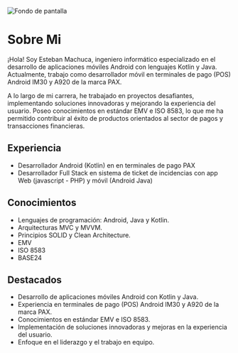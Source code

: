 
![Fondo de pantalla]([ruta-de-tu-imagen.jpg](https://archive.smashing.media/assets/344dbf88-fdf9-42bb-adb4-46f01eedd629/ba16d953-c4ae-4eb0-ae9c-9f911f357e6c/ultimate-material-lollipop-collection.png)) 

# Sobre Mi

¡Hola! Soy Esteban Machuca, ingeniero informático especializado en el desarrollo de aplicaciones móviles Android con lenguajes Kotlin y Java. Actualmente, trabajo como desarrollador móvil en terminales de pago (POS) Android IM30 y A920 de la marca PAX.

A lo largo de mi carrera, he trabajado en proyectos desafiantes, implementando soluciones innovadoras y mejorando la experiencia del usuario. Poseo conocimientos en estándar EMV e ISO 8583, lo que me ha permitido contribuir al éxito de productos orientados al sector de pagos y transacciones financieras.

## Experiencia

- Desarrollador Android (Kotlin) en en terminales de pago PAX
- Desarrollador Full Stack en sistema de ticket de incidencias con app Web (javascript - PHP) y móvil (Android Java)

## Conocimientos

- Lenguajes de programación: Android, Java y Kotlin.
- Arquitecturas MVC y MVVM.
- Principios SOLID y Clean Architecture.
- EMV
- ISO 8583
- BASE24

## Destacados

- Desarrollo de aplicaciones móviles Android con Kotlin y Java.
- Experiencia en terminales de pago (POS) Android IM30 y A920 de la marca PAX.
- Conocimientos en estándar EMV e ISO 8583.
- Implementación de soluciones innovadoras y mejoras en la experiencia del usuario.
- Enfoque en el liderazgo y el trabajo en equipo.
